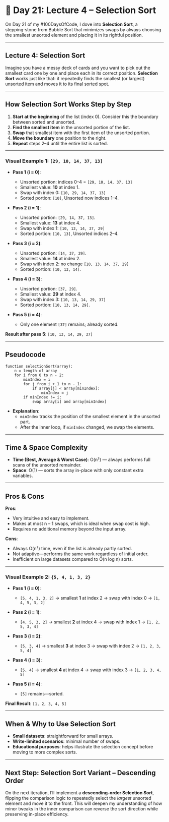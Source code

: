 # 📘 Day 21: Lecture 4 – Selection Sort

On Day 21 of my #100DaysOfCode, I dove into **Selection Sort**, a stepping‑stone from Bubble Sort that minimizes swaps by always choosing the smallest unsorted element and placing it in its rightful position.

---

## Lecture 4: Selection Sort

Imagine you have a messy deck of cards and you want to pick out the smallest card one by one and place each in its correct position. **Selection Sort** works just like that: it repeatedly finds the smallest (or largest) unsorted item and moves it to its final sorted spot.

---

## How Selection Sort Works Step by Step

1. **Start at the beginning** of the list (index 0). Consider this the boundary between sorted and unsorted.
2. **Find the smallest item** in the unsorted portion of the list.
3. **Swap** that smallest item with the first item of the unsorted portion.
4. **Move the boundary** one position to the right.
5. **Repeat** steps 2–4 until the entire list is sorted.

---

### Visual Example 1: `[29, 10, 14, 37, 13]`

- **Pass 1 (i = 0)**:
  - Unsorted portion: indices 0–4 = `[29, 10, 14, 37, 13]`
  - Smallest value: **10** at index 1.
  - Swap with index 0: `[10, 29, 14, 37, 13]`
  - Sorted portion: `[10]`, Unsorted now indices 1–4.

- **Pass 2 (i = 1)**:
  - Unsorted portion: `[29, 14, 37, 13]`.
  - Smallest value: **13** at index 4.
  - Swap with index 1: `[10, 13, 14, 37, 29]`
  - Sorted portion: `[10, 13]`, Unsorted indices 2–4.

- **Pass 3 (i = 2)**:
  - Unsorted portion: `[14, 37, 29]`.
  - Smallest value: **14** at index 2.
  - Swap with index 2: no change `[10, 13, 14, 37, 29]`
  - Sorted portion: `[10, 13, 14]`.

- **Pass 4 (i = 3)**:
  - Unsorted portion: `[37, 29]`.
  - Smallest value: **29** at index 4.
  - Swap with index 3: `[10, 13, 14, 29, 37]`
  - Sorted portion: `[10, 13, 14, 29]`.

- **Pass 5 (i = 4)**:
  - Only one element `[37]` remains; already sorted.

**Result after pass 5**: `[10, 13, 14, 29, 37]`

---

## Pseudocode

```plaintext
function selectionSort(array):
    n = length of array
    for i from 0 to n - 2:
        minIndex = i
        for j from i + 1 to n - 1:
            if array[j] < array[minIndex]:
                minIndex = j
        if minIndex != i:
            swap array[i] and array[minIndex]
``` 

- **Explanation**:
  - `minIndex` tracks the position of the smallest element in the unsorted part.
  - After the inner loop, if `minIndex` changed, we swap the elements.

---

## Time & Space Complexity

- **Time (Best, Average & Worst Case)**: O(n²) — always performs full scans of the unsorted remainder.
- **Space**: O(1) — sorts the array in-place with only constant extra variables.

---

## Pros & Cons

**Pros**:

- Very intuitive and easy to implement.
- Makes at most n – 1 swaps, which is ideal when swap cost is high.
- Requires no additional memory beyond the input array.

**Cons**:

- Always O(n²) time, even if the list is already partly sorted.
- Not adaptive—performs the same work regardless of initial order.
- Inefficient on large datasets compared to O(n log n) sorts.

---

### Visual Example 2: `{5, 4, 1, 3, 2}`

- **Pass 1 (i = 0)**:
  - `[5, 4, 1, 3, 2]` → smallest **1** at index 2 → swap with index 0 → `[1, 4, 5, 3, 2]`

- **Pass 2 (i = 1)**:
  - `[4, 5, 3, 2]` → smallest **2** at index 4 → swap with index 1 → `[1, 2, 5, 3, 4]`

- **Pass 3 (i = 2)**:
  - `[5, 3, 4]` → smallest **3** at index 3 → swap with index 2 → `[1, 2, 3, 5, 4]`

- **Pass 4 (i = 3)**:
  - `[5, 4]` → smallest **4** at index 4 → swap with index 3 → `[1, 2, 3, 4, 5]`

- **Pass 5 (i = 4)**:
  - `[5]` remains—sorted.

**Final Result**: `[1, 2, 3, 4, 5]`

---

## When & Why to Use Selection Sort

- **Small datasets**: straightforward for small arrays.
- **Write-limited scenarios**: minimal number of swaps.
- **Educational purposes**: helps illustrate the selection concept before moving to more complex sorts.

---

## Next Step: Selection Sort Variant – Descending Order

On the next iteration, I’ll implement a **descending-order Selection Sort**, flipping the comparison logic to repeatedly select the *largest* unsorted element and move it to the front. This will deepen my understanding of how minor tweaks in the inner comparison can reverse the sort direction while preserving in-place efficiency.
